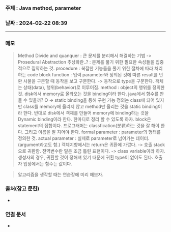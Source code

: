 ### 주제 : Java method, parameter

### 날짜 : 2024-02-22 08:39
----
### 메모
> Method
> Divide and quanquer : 큰 문제를 분리해서 해결하는 기법 -> Prosedural Abstraction
> 추상화란..? : 문제를 풀기 위한 필요한 속성들을 집중적으로 집약하는 것.
> procedure : 복잡한 기능들을 풀기 위한 절차에 따라 처리하는 code block
> function : 입력 parameter와 정의된 것에 따른 result를 반환
> 사물을 구분할 때 동작을 보고 구분한다. -> 동작으로 type을 구분한다.
> 객체는 상태(data), 행위(behavior)로 이루어짐.
> method : object의 행위를 정의한 것.
> disk에서 memory로 올라오는 것을 binding이라 한다.
> java에서 함수를 만들 수 있을까? O -> static binding을 통해 구현 가능
> 정의는 class에 되어 있지만 class를 memory에 올리지 않고 method만 올리는 것을 static binding이라 한다. 
> 반대로 disk에서 객체를 만들어 memory에 binding하는 것을 Dynamic binding이라 한다.
> 한마디로 정리 할 수 있도록 하자.
> block은 statement의 집합이다.
> 프로그래머는 classfication(분류)하는 것을 잘 해야 한다. 그리고 이름을 잘 지어야 한다.
> formal parameter : parameter의 형태를 정의한 것.
> actual parameter : 실제로 parameter로 넘어가는 데이터. (argument라고도 함.)
> 객체지향에서는 return은 귀환에 가깝다. -> 호출 stack으로 귀환함.
> 전역변수란 말은 조금 틀린 표현이다. -> class variable이라 하자.
> 생성자의 경우, 귀환할 것이 정해져 있기 때문에 귀환 type이 없어도 된다.
> 호출자 입장에서는 함수는 값이다.
> 

> 알고리즘을 생각할 때는 연습장에 미리 해보자.
### 출처(참고 문헌)  
- 

### 연결 문서
- 
